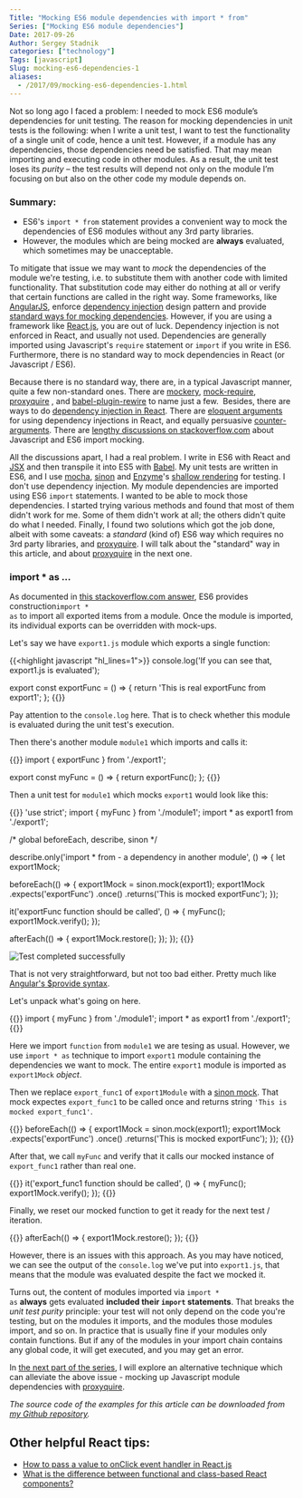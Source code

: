 ```yaml
---
Title: "Mocking ES6 module dependencies with import * from"
Series: ["Mocking ES6 module dependencies"]
Date: 2017-09-26
Author: Sergey Stadnik
categories: ["technology"]
Tags: [javascript]
Slug: mocking-es6-dependencies-1
aliases:
  - /2017/09/mocking-es6-dependencies-1.html
---
```


Not so long ago I faced a problem: I needed to mock ES6 module’s dependencies for unit testing. The reason for mocking dependencies in unit tests is the following: when I write a unit test, I want to test the functionality of a single unit of code, hence a unit test. However, if a module has any dependencies, those dependencies need be satisfied. That may mean importing and executing code in other modules. As a result, the unit test loses its _purity_ – the test results will depend not only on the module I’m focusing on but also on the other code my module depends on.
<!--more-->

### Summary:

* ES6's <code>import * from</code> statement provides a convenient way to mock the dependencies of ES6 modules without any 3rd party libraries.
* However, the modules which are being mocked are **always** evaluated, which sometimes may be unacceptable.

To mitigate that issue we may want to <em>mock</em> the dependencies of the module we're testing, i.e. to substitute them with another code with limited functionality. That substitution code may either do nothing at all or verify that certain functions are called in the right way. Some frameworks, like <a href="https://angularjs.org/">AngularJS</a>, enforce <a href="https://en.wikipedia.org/wiki/Dependency_injection">dependency injection</a> design pattern and provide <a href="https://angular.io/guide/testing#test-a-component-with-a-dependency">standard ways for mocking dependencies</a>. However, if you are using a framework like <a href="https://facebook.github.io/react/">React.js</a>, you are out of luck. Dependency injection is not enforced in React, and usually not used. Dependencies are generally imported using Javascript's <code>require</code> statement or <code>import</code> if you write in ES6. Furthermore, there is no standard way to mock dependencies in React (or Javascript / ES6).

Because there is no standard way, there are, in a typical Javascript manner, quite a few non-standard ones. There are <a href="https://github.com/mfncooper/mockery">mockery</a>, <a href="https://github.com/boblauer/mock-require">mock-require</a>, <a href="https://github.com/thlorenz/proxyquire">proxyquire</a> , and <a href="https://github.com/speedskater/babel-plugin-rewire">babel-plugin-rewire</a> to name just a few.  Besides, there are ways to do <a href="https://github.com/krasimir/react-in-patterns/tree/master/patterns/dependency-injection">dependency injection in React</a>. There are <a href="http://www.jamesmonger.com/post/react-component-dependency-injection.htm">eloquent arguments</a> for using dependency injections in React, and equally persuasive <a href="https://medium.com/@maxheiber/no-need-for-dependency-injection-in-react-components-641182760aaa">counter-arguments</a>. There are <a href="https://stackoverflow.com/questions/35240469/how-to-mock-the-imports-of-an-es6-module">lengthy discussions on stackoverflow.com</a> about Javascript and ES6 import mocking.

All the discussions apart, I had a real problem. I write in ES6 with React and <a href="https://facebook.github.io/react/docs/introducing-jsx.html">JSX</a> and then transpile it into ES5 with <a href="https://babeljs.io/">Babel</a>. My unit tests are written in ES6, and I use <a href="https://mochajs.org/">mocha</a>, <a href="http://sinonjs.org/">sinon</a> and <a href="http://airbnb.io/enzyme/">Enzyme</a>'s <a href="http://airbnb.io/enzyme/docs/api/shallow.html">shallow rendering</a> for testing. I don't use dependency injection. My module dependencies are imported using ES6 <code>import</code> statements. I wanted to be able to mock those dependencies. I started trying various methods and found that most of them didn't work for me. Some of them didn't work at all; the others didn't quite do what I needed. Finally, I found two solutions which got the job done, albeit with some caveats: a <em>standard</em> (kind of) ES6 way which requires no 3rd party libraries, and <a href="https://github.com/thlorenz/proxyquire">proxyquire</a>. I will talk about the "standard" way in this article, and about <a href="https://github.com/thlorenz/proxyquire">proxyquire</a> in the next one.

### import * as ...

As documented in <a href="https://stackoverflow.com/a/38414108/10557">this stackoverflow.com answer</a>, ES6 provides construction<code>import * as</code> to import all exported items from a module. Once the module is imported, its individual exports can be overridden with mock-ups.

Let's say we have `export1.js` module which exports a single function:

{{<highlight javascript "hl_lines=1">}}
console.log('If you can see that, export1.js is evaluated');

export const exportFunc = () => {
  return 'This is real exportFunc from export1';
};
{{</highlight>}}

Pay attention to the `console.log` here. That is to check whether this module is evaluated during the unit test's execution.

Then there's another module `module1` which imports and calls it:

{{<highlight javascript>}}
import { exportFunc } from './export1';

export const myFunc = () => {
  return exportFunc();
};
{{</highlight>}}

Then a unit test for <code>module1</code> which mocks <code>export1</code> would look like this:

{{<highlight javascript>}}
'use strict';
import { myFunc } from './module1';
import * as export1 from './export1';

/* global beforeEach, describe, sinon */

describe.only('import * from - a dependency in another module',
() => {
  let export1Mock;

  beforeEach(() => {
    export1Mock = sinon.mock(export1);
    export1Mock
      .expects('exportFunc')
      .once()
      .returns('This is mocked exportFunc');
  });

  it('exportFunc function should be called', () => {
    myFunc();
    export1Mock.verify();
  });

  afterEach(() => {
    export1Mock.restore();
  });
});
{{</highlight>}}

![Test completed successfully](/images/export_func1_function_called_passed.png)

That is not very straightforward, but not too bad either. Pretty much like <a href="http://thejsguy.com/2015/01/28/mocking-services-in-angular-with-$provide.html">Angular's $provide syntax</a>.

Let's unpack what's going on here.

{{<highlight javascript>}}
import { myFunc } from './module1';
import * as export1 from './export1';
{{</highlight>}}

Here we import <code>function</code> from <code>module1</code> we are tesing as usual. However, we use <code>import * as</code> technique to import <code>export1</code> module containing the dependencies we want to mock. The entire <code>export1</code> module is imported as <code>export1Mock</code> _object_.

Then we replace <code>export_func1</code> of <code>export1Module</code> with a [sinon mock](http://sinonjs.org/releases/v3.3.0/mocks/). That mock expectes <code>export_func1</code> to be called once and returns string <code>'This is mocked export_func1'</code>.

{{<highlight javascript>}}
beforeEach(() => {
  export1Mock = sinon.mock(export1);
  export1Mock
    .expects('exportFunc')
    .once()
    .returns('This is mocked exportFunc');
});
{{</highlight>}}

After that, we call <code>myFunc</code> and verify that it calls our mocked instance of <code>export_func1</code> rather than real one.

{{<highlight javascript>}}
it('export_func1 function should be called', () => {
  myFunc();
  export1Mock.verify();
});
{{</highlight>}}

Finally, we reset our mocked function to get it ready for the next test / iteration.

{{<highlight javascript>}}
afterEach(() => {
  export1Mock.restore();
});
{{</highlight>}}

However, there is an issues with this approach. As you may have noticed, we can see the output of the <code>console.log</code> we've put into <code>export1.js</code>, that means that the module was evaluated despite the fact we mocked it.

Turns out, the content of modules imported via <code>import * as</code> <strong>always</strong> gets evaluated <strong>included their <code>import</code> statements</strong>. That breaks the _unit test purity_ principle: your test will not only depend on the code you're testing, but on the modules it imports, and the modules those modules import, and so on. In practice that is usually fine if your modules only contain functions. But if any of the modules in your import chain contains any global code, it will get executed, and you may get an error.

In [the next part of the series](../mocking-es6-dependencies-1.html), I will explore an alternative technique which can alleviate the above issue - mocking up Javascript module dependencies with [proxyquire](https://github.com/thlorenz/proxyquire).

_The source code of the examples for this article can be downloaded from [my Github repository](https://github.com/ozmoroz/es6-unit-mockups)._

## Other helpful React tips:

- [How to pass a value to onClick event handler in React.js](/2018/07/pass-value-to-onclick-react/)
- [What is the difference between functional and class-based React components?](/2018/08/react-functional-vs-class-components/)